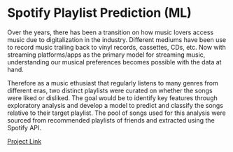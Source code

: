 # Spotify Playlist Prediction (ML)

Over the years, there has been a transition on how music lovers access music due to digitalization in the industry. Different mediums have been use to record music trailing back to vinyl records, cassettes, CDs, etc. Now with streaming platforms/apps as the primary model for streaming music, understanding our musical preferences becomes possible with the data at hand.

Therefore as a music ethusiast that regularly listens to many genres from different eras, two distinct playlists were curated on whether the songs were liked or disliked. The goal would be to identify key features through exploratory analysis and develop a model to predict and classify the songs relative to their target playlist. The pool of songs used for this analysis were sourced from recommended playlists of friends and extracted using the Spotify API.

[Project Link](https://github.com/jokonkwo/Spotify_ML_Playlist_Prediction/blob/main/Spotify%20ML%20Playlist%20Prediction.ipynb)
